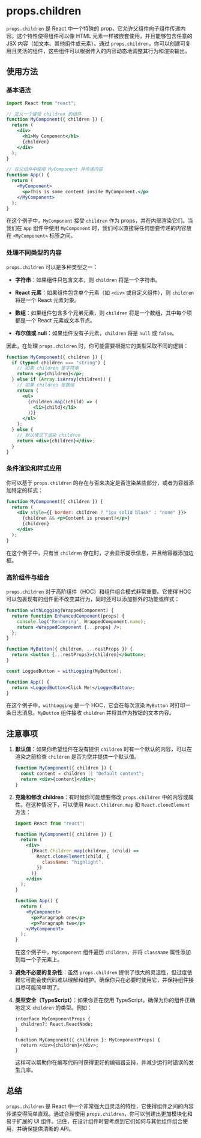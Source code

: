 # props.children

`props.children` 是 React 中一个特殊的 prop，它允许父组件向子组件传递内容。这个特性使得组件可以像 HTML 元素一样被嵌套使用，并且能够包含任意的 JSX 内容（如文本、其他组件或元素）。通过 `props.children`，你可以创建可复用且灵活的组件，这些组件可以根据传入的内容动态地调整其行为和渲染输出。

## 使用方法

### 基本语法

```jsx
import React from "react";

// 定义一个接受 children 的组件
function MyComponent({ children }) {
  return (
    <div>
      <h1>My Component</h1>
      {children}
    </div>
  );
}

// 在父组件中使用 MyComponent 并传递内容
function App() {
  return (
    <MyComponent>
      <p>This is some content inside MyComponent.</p>
    </MyComponent>
  );
}
```

在这个例子中，`MyComponent` 接受 `children` 作为 props，并在内部渲染它们。当我们在 `App` 组件中使用 `MyComponent` 时，我们可以直接将任何想要传递的内容放在 `<MyComponent>` 标签之间。

### 处理不同类型的内容

`props.children` 可以是多种类型之一：

- **字符串**：如果组件只包含文本，则 `children` 将是一个字符串。
- **React 元素**：如果组件包含单个元素（如 `<div>` 或自定义组件），则 `children` 将是一个 React 元素对象。

- **数组**：如果组件包含多个兄弟元素，则 `children` 将是一个数组，其中每个项都是一个 React 元素或文本节点。

- **布尔值或 null**：如果组件没有子元素，`children` 将是 `null` 或 `false`。

因此，在处理 `props.children` 时，你可能需要根据它的类型采取不同的逻辑：

```jsx
function MyComponent({ children }) {
  if (typeof children === "string") {
    // 如果 children 是字符串
    return <p>{children}</p>;
  } else if (Array.isArray(children)) {
    // 如果 children 是数组
    return (
      <ul>
        {children.map((child) => (
          <li>{child}</li>
        ))}
      </ul>
    );
  } else {
    // 默认情况下渲染 children
    return <div>{children}</div>;
  }
}
```

### 条件渲染和样式应用

你可以基于 `props.children` 的存在与否来决定是否渲染某些部分，或者为容器添加特定的样式：

```jsx
function MyComponent({ children }) {
  return (
    <div style={{ border: children ? "1px solid black" : "none" }}>
      {children && <p>Content is present!</p>}
      {children}
    </div>
  );
}
```

在这个例子中，只有当 `children` 存在时，才会显示提示信息，并且给容器添加边框。

### 高阶组件与组合

`props.children` 对于高阶组件（HOC）和组件组合模式非常重要。它使得 HOC 可以包裹现有的组件而不改变其行为，同时还可以添加额外的功能或样式：

```jsx
function withLogging(WrappedComponent) {
  return function EnhancedComponent(props) {
    console.log("Rendering", WrappedComponent.name);
    return <WrappedComponent {...props} />;
  };
}

function MyButton({ children, ...restProps }) {
  return <button {...restProps}>{children}</button>;
}

const LoggedButton = withLogging(MyButton);

function App() {
  return <LoggedButton>Click Me!</LoggedButton>;
}
```

在这个例子中，`withLogging` 是一个 HOC，它会在每次渲染 `MyButton` 时打印一条日志消息。`MyButton` 组件接收 `children` 并将其作为按钮的文本内容。

## 注意事项

1. **默认值**：如果你希望组件在没有提供 `children` 时有一个默认的内容，可以在渲染之前检查 `children` 是否为空并提供一个默认值。

   ```jsx
   function MyComponent({ children }) {
     const content = children || "Default content";
     return <div>{content}</div>;
   }
   ```

2. **克隆和修改 children**：有时候你可能想要修改 `props.children` 中的内容或属性。在这种情况下，可以使用 `React.Children.map` 和 `React.cloneElement` 方法：

   ```jsx
   import React from "react";

   function MyComponent({ children }) {
     return (
       <div>
         {React.Children.map(children, (child) =>
           React.cloneElement(child, {
             className: "highlight",
           })
         )}
       </div>
     );
   }

   function App() {
     return (
       <MyComponent>
         <p>Paragraph one</p>
         <p>Paragraph two</p>
       </MyComponent>
     );
   }
   ```

   在这个例子中，`MyComponent` 组件遍历 `children`，并将 `className` 属性添加到每一个子元素上。

3. **避免不必要的复杂性**：虽然 `props.children` 提供了很大的灵活性，但过度依赖它可能会使代码难以理解和维护。确保你只在必要时使用它，并保持组件接口尽可能简单明了。

4. **类型安全（TypeScript）**：如果你正在使用 TypeScript，确保为你的组件正确地定义 `children` 的类型。例如：

   ```tsx
   interface MyComponentProps {
     children?: React.ReactNode;
   }

   function MyComponent({ children }: MyComponentProps) {
     return <div>{children}</div>;
   }
   ```

   这样可以帮助你在编写代码时获得更好的编辑器支持，并减少运行时错误的发生几率。

## 总结

`props.children` 是 React 中一个非常强大且灵活的特性，它使得组件之间的内容传递变得简单直观。通过合理使用 `props.children`，你可以创建出更加模块化和易于扩展的 UI 组件。记住，在设计组件时要考虑到它们如何与其他组件组合使用，并确保提供清晰的 API。
